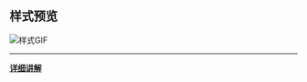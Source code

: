 <h2>样式预览</h2>

![样式GIF](https://forever-1258828479.cos.ap-beijing.myqcloud.com/myblog/page/Dynamic-btn/1.gif)  

<hr>

[**详细讲解**](https://foreversnowy.com/Dynamic-btn.html)
